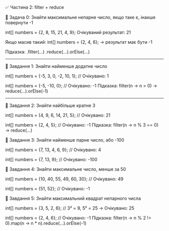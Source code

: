 ✅ Частина 2: filter + reduce

🔹 Задача 0: Знайти максимальне непарне число,
якщо таке є, інакше повернути -1

int[] numbers = {2, 8, 15, 21, 4, 9};
Очікуваний результат:
21

Якщо масив такий:
int[] numbers = {2, 4, 6};
→ результат має бути -1

Підказка:
.filter(...)
.reduce(...).orElse(...)

----------------------

🔹 Завдання 1: Знайти найменше додатне число

int[] numbers = {-5, 3, 0, -2, 10, 1};
// Очікувано: 1

int[] numbers = {-5, -10, 0};
// Очікувано: -1
Підказка: filter(n -> n > 0) → reduce(...).orElse(-1)

----------------------------------------

🔹 Завдання 2: Знайти найбільше кратне 3

int[] numbers = {4, 9, 6, 14, 21, 5};
// Очікувано: 21

int[] numbers = {2, 4, 5};
// Очікувано: -1
Підказка: filter(n -> n % 3 == 0) → reduce(...)

🔹 Завдання 3: Знайти найменше парне число, або -100

int[] numbers = {7, 13, 4, 6, 9};
// Очікувано: 4

int[] numbers = {7, 13, 9};
// Очікувано: -100


🔹 Завдання 4: Знайти максимальне число, менше за 50

int[] numbers = {10, 40, 55, 49, 60, 30};
// Очікувано: 49

int[] numbers = {51, 52};
// Очікувано: -1


🔹 Завдання 5: Знайти максимальний квадрат непарного числа

int[] numbers = {3, 5, 2, 6};
// 3² = 9, 5² = 25 → Очікувано: 25

int[] numbers = {2, 4, 6};
// Очікувано: -1
Підказка: filter(n -> n % 2 != 0).map(n -> n * n).reduce(...).orElse(-1)

